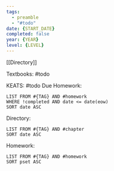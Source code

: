 ```yaml
---
tags:
  - preamble
  - "#todo"
date: {START_DATE}
completed: false
year: {YEAR}
level: {LEVEL}
---
```

[[Directory]]

Textbooks:
#todo 

KEATS:
#todo
Due Homework:
```dataview
LIST FROM #{TAG} AND #homework 
WHERE !completed AND date <= date(eow)
SORT date ASC
```
Directory:
```dataview
LIST FROM #{TAG} AND #chapter
SORT date ASC
```
Homework:
```dataview
LIST FROM #{TAG} AND #homework 
SORT pset ASC
```
